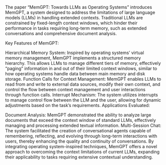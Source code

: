 The paper “MemGPT: Towards LLMs as Operating Systems” introduces MemGPT, a system designed to address the limitations of large language models (LLMs) in handling extended contexts. Traditional LLMs are constrained by fixed-length context windows, which hinder their performance in tasks requiring long-term memory, such as extended conversations and comprehensive document analysis.

Key Features of MemGPT:

Hierarchical Memory System: Inspired by operating systems’ virtual memory management, MemGPT implements a structured memory hierarchy. This allows LLMs to manage different tiers of memory, effectively “paging” information in and out of their limited context windows, similar to how operating systems handle data between main memory and disk storage.
Function Calls for Context Management: MemGPT enables LLMs to read from and write to external data sources, modify their own context, and control the flow between context management and user interactions through function calls.
Interrupt Mechanism: The system utilizes interrupts to manage control flow between the LLM and the user, allowing for dynamic adjustments based on the task’s requirements.
Applications Evaluated:

Document Analysis: MemGPT demonstrated the ability to analyze large documents that exceed the context window of standard LLMs, effectively managing and processing extended textual information.
Multi-Session Chat: The system facilitated the creation of conversational agents capable of remembering, reflecting, and evolving through long-term interactions with users, thereby enhancing the quality and continuity of conversations.
By integrating operating system-inspired techniques, MemGPT offers a novel approach to overcoming the context limitations of current LLMs, expanding their applicability to tasks requiring extensive contextual understanding.

